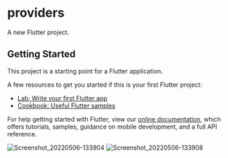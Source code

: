 # providers

A new Flutter project.

## Getting Started

This project is a starting point for a Flutter application.

A few resources to get you started if this is your first Flutter project:

- [Lab: Write your first Flutter app](https://flutter.dev/docs/get-started/codelab)
- [Cookbook: Useful Flutter samples](https://flutter.dev/docs/cookbook)

For help getting started with Flutter, view our
[online documentation](https://flutter.dev/docs), which offers tutorials,
samples, guidance on mobile development, and a full API reference.

![Screenshot_20220506-133904](https://user-images.githubusercontent.com/55793940/167116590-ef4b5f95-a520-444b-8479-b2834688ff8b.png)
![Screenshot_20220506-133908](https://user-images.githubusercontent.com/55793940/167116595-10c40c9a-dc7a-4347-8f19-1ae0f4ac4851.png)
